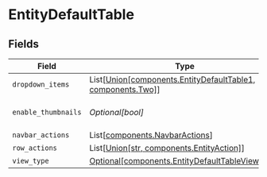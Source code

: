 # EntityDefaultTable


## Fields

| Field                                                                                                    | Type                                                                                                     | Required                                                                                                 | Description                                                                                              |
| -------------------------------------------------------------------------------------------------------- | -------------------------------------------------------------------------------------------------------- | -------------------------------------------------------------------------------------------------------- | -------------------------------------------------------------------------------------------------------- |
| `dropdown_items`                                                                                         | List[[Union[components.EntityDefaultTable1, components.Two]](../../models/components/dropdownitems.md)]  | :heavy_minus_sign:                                                                                       | N/A                                                                                                      |
| `enable_thumbnails`                                                                                      | *Optional[bool]*                                                                                         | :heavy_minus_sign:                                                                                       | Enable the thumbnail column                                                                              |
| `navbar_actions`                                                                                         | List[[components.NavbarActions](../../models/components/navbaractions.md)]                               | :heavy_minus_sign:                                                                                       | N/A                                                                                                      |
| `row_actions`                                                                                            | List[[Union[str, components.EntityAction]](../../models/components/rowactions.md)]                       | :heavy_minus_sign:                                                                                       | N/A                                                                                                      |
| `view_type`                                                                                              | [Optional[components.EntityDefaultTableViewType]](../../models/components/entitydefaulttableviewtype.md) | :heavy_minus_sign:                                                                                       | N/A                                                                                                      |